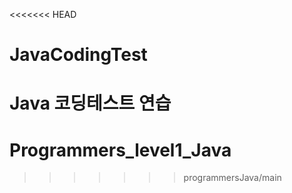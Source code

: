 <<<<<<< HEAD
# JavaCodingTest
Java 코딩테스트 연습
=======
# Programmers_level1_Java
>>>>>>> programmersJava/main
